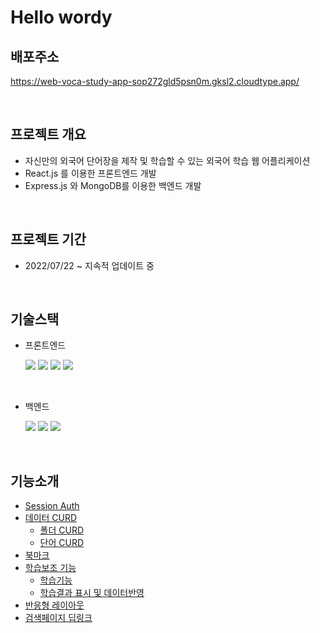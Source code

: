 # Hello wordy

## 배포주소

https://web-voca-study-app-sop272gld5psn0m.gksl2.cloudtype.app/

<br>

## 프로젝트 개요

- 자신만의 외국어 단어장을 제작 및 학습할 수 있는 외국어 학습 웹 어플리케이션
- React.js 를 이용한 프론트엔드 개발
- Express.js 와 MongoDB를 이용한 백엔드 개발

<br>

## 프로젝트 기간

- 2022/07/22 ~ 지속적 업데이트 중

<br>

## 기술스택

- 프론트엔드

  <img src="https://img.shields.io/badge/React-20232A?style=for-the-badge&logo=react&logoColor=61DAFB"/>
  <img src="https://img.shields.io/badge/JavaScript-F7DF1E?style=for-the-badge&logo=javascript&logoColor=black"/>

  <img src="https://img.shields.io/badge/context--api-20232a?style=for-the-badge" />
  <img src="https://img.shields.io/badge/styled--components-DB7093?style=for-the-badge&logo=styled-components&logoColor=white"/>

<br>

- 백엔드

  <img src="https://img.shields.io/badge/Node.js-43853D?style=for-the-badge&logo=node.js&logoColor=white"/>
  <img src="https://img.shields.io/badge/Express.js-404D59?style=for-the-badge" />
  <img src="https://img.shields.io/badge/MongoDB-4EA94B?style=for-the-badge&logo=mongodb&logoColor=white" />

<br>

## 기능소개

- [Session Auth](#Session-Auth)
- [데이터 CURD](#데이터-CURD)
  - [폴더 CURD](#CURD-폴더)
  - [단어 CURD](#CURD-단어)
- [북마크](#북마크)
- [학습보조 기능](#학습)
  - [학습기능](#학습기능)
  - [학습결과 표시 및 데이터반영](#학습결과-표시-및-데이터반영)
- [반응형 레이아웃](#반응형-레이아웃)
- [검색페이지 딥링크](#검색페이지-딥링크)
